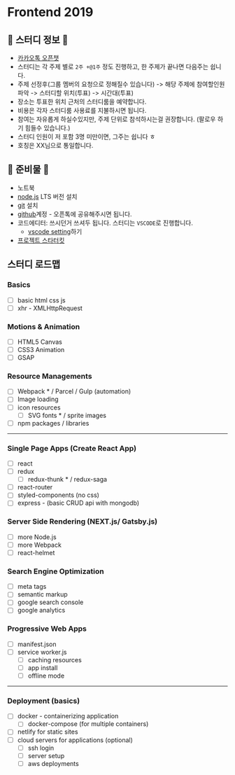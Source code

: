 # Frontend 2019

## 📌 스터디 정보 📌

- [카카오톡 오픈챗](https://open.kakao.com/o/g7uRQnp)
- 스터디는 각 주제 별로 `2주 +@1주` 정도 진행하고, 한 주제가 끝나면 다음주는 쉽니다.
- 주제 선정후(그룹 멤버의 요청으로 정해질수 있습니다) -> 해당 주제에 참여할인원 파악 -> 스터디할 위치(투표) -> 시간대(투표)
- 장소는 투표한 위치 근처의 스터디룸을 예약합니다.
- 비용은 각자 스터디룸 사용료를 지불하시면 됩니다.
- 참여는 자유롭게 하실수있지만, 주제 단위로 참석하시는걸 권장합니다. (팔로우 하기 힘들수 있습니다.)
- 스터디 인원이 저 포함 3명 미만이면, 그주는 쉽니다 ㅎ
- 호칭은 XX님으로 통일합니다.

## 📌 준비물 📌

- 노트북
- [node.js](https://nodejs.org/ko/) LTS 버전 설치
- [git](https://git-scm.com/) 설치
- [github](https://github.com/)계정 - 오픈톡에 공유해주시면 됩니다.
- 코드에디터: 쓰시던거 쓰셔두 됩니다. 스터디는 `VSCODE`로 진행합니다.
  - [vscode setting](https://github.com/fe-grinder/fe2019/blob/master/settings/vscode.md)하기
- [프로젝트 스타터킷](https://github.com/fe-grinder/starter-parcel)

## 스터디 로드맵

### Basics

- [ ] basic html css js
- [ ] xhr - XMLHttpRequest

### Motions & Animation

- [ ] HTML5 Canvas
- [ ] CSS3 Animation
- [ ] GSAP

### Resource Managements

- [ ] Webpack * / Parcel / Gulp (automation)
- [ ] Image loading
- [ ] icon resources
  - [ ] SVG fonts * / sprite images
- [ ] npm packages / libraries

---

### Single Page Apps (Create React App)

- [ ] react
- [ ] redux
  - [ ] redux-thunk * / redux-saga
- [ ] react-router
- [ ] styled-components (no css)
- [ ] express - (basic CRUD api with mongodb)

### Server Side Rendering (NEXT.js/ Gatsby.js)

- [ ] more Node.js
- [ ] more Webpack
- [ ] react-helmet

### Search Engine Optimization

- [ ] meta tags
- [ ] semantic markup
- [ ] google search console
- [ ] google analytics

### Progressive Web Apps

- [ ] manifest.json
- [ ] service worker.js
  - [ ] caching resources
  - [ ] app install
  - [ ] offline mode

---

### Deployment (basics)

- [ ] docker - containerizing application
  - [ ] docker-compose (for multiple containers)
- [ ] netlify for static sites
- [ ] cloud servers for applications (optional)
  - [ ] ssh login
  - [ ] server setup
  - [ ] aws deployments
